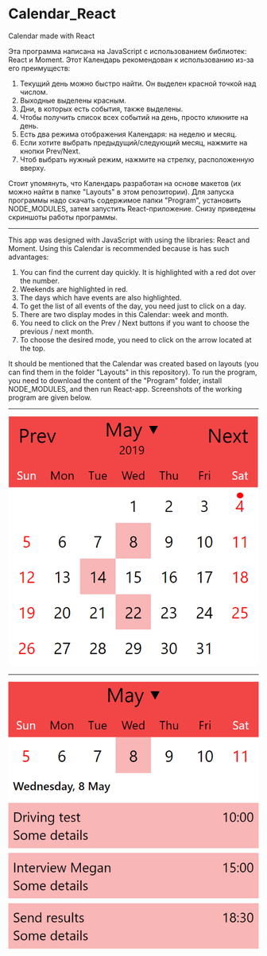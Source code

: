 # Calendar_React
Calendar made with React

Эта программа написана на JavaScript с использованием библиотек: React и Moment.
Этот Календарь рекомендован к использованию из-за его преимуществ:
1. Текущий день можно быстро найти. Он выделен красной точкой над числом.
2. Выходные выделены красным.
3. Дни, в которых есть события, также выделены.
4. Чтобы получить список всех событий на день, просто кликните на день.
5. Есть два режима отображения Календаря: на неделю и месяц.
6. Если хотите выбрать предыдущий/следующий месяц, нажмите на кнопки Prev/Next.
7. Чтоб выбрать нужный режим, нажмите на стрелку, расположенную вверху.

Стоит упомянуть, что Календарь разработан на основе макетов (их можно найти в папке "Layouts" в этом репозитории).
Для запуска программы надо скачать содержимое папки "Program", установить NODE_MODULES, затем запустить React-приложение. 
Снизу приведены скриншоты работы программы.
_____
This app was designed with JavaScript with using the libraries: React and Moment.
Using this Calendar is recommended because is has such advantages:
1. You can find the current day quickly. It is highlighted with a red dot over the number.
2. Weekends are highlighted in red.
3. The days which have events are also highlighted.
4. To get the list of all events of the day, you need just to click on a day. 
5. There are two display modes in this Calendar: week and month.
6. You need to click on the Prev / Next buttons if you want to choose the previous / next month.
7. To choose the desired mode, you need to click on the arrow located at the top.

It should be mentioned that the Calendar was created based on layouts (you can find them in the folder "Layouts" in this repository). To run the program, you need to download the content of the "Program" folder, install NODE_MODULES, and then run React-app.
Screenshots of the working program are given below. 
_____
![Image alt](https://github.com/NeliDN/Calendar_React/blob/master/Screenshots/The%20main%20Layout.PNG)
_____
![Image alt](https://github.com/NeliDN/Calendar_React/blob/master/Screenshots/The%20week%20mode.PNG)
